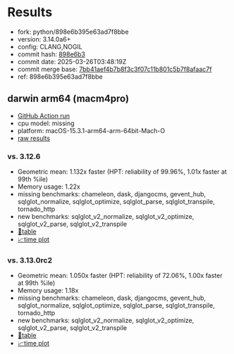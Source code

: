 # Results

- fork: python/898e6b395e63ad7f8bbe
- version: 3.14.0a6+
- config: CLANG,NOGIL
- commit hash: [898e6b3](https://github.com/python/cpython/commit/898e6b3)
- commit date: 2025-03-26T03:48:19Z
- commit merge base: [7bb41aef4b7b8f3c3f07c11b801c5b7f8afaac7f](https://github.com/python/cpython/commit/7bb41aef4b7b8f3c3f07c11b801c5b7f8afaac7f)
- ref: 898e6b395e63ad7f8bbe

## darwin arm64 (macm4pro)

- [GitHub Action run](https://github.com/facebookexperimental/free-threading-benchmarking/actions/runs/14109454219)
- cpu model: missing
- platform: macOS-15.3.1-arm64-arm-64bit-Mach-O
- [raw results](bm-20250326-macm4pro-arm64-python-898e6b395e63ad7f8bbe-3.14.0a6%2B-898e6b3.json)

### vs. 3.12.6

- Geometric mean: 1.132x faster (HPT: reliability of 99.96%, 1.01x faster at 99th %ile)
- Memory usage: 1.22x
- missing benchmarks: chameleon, dask, djangocms, gevent_hub, sqlglot_normalize, sqlglot_optimize, sqlglot_parse, sqlglot_transpile, tornado_http
- new benchmarks: sqlglot_v2_normalize, sqlglot_v2_optimize, sqlglot_v2_parse, sqlglot_v2_transpile
- [📄table](bm-20250326-macm4pro-arm64-python-898e6b395e63ad7f8bbe-3.14.0a6%2B-898e6b3-vs-3.12.6.md)
- [📈time plot](bm-20250326-macm4pro-arm64-python-898e6b395e63ad7f8bbe-3.14.0a6%2B-898e6b3-vs-3.12.6.svg)

### vs. 3.13.0rc2

- Geometric mean: 1.050x faster (HPT: reliability of 72.06%, 1.00x faster at 99th %ile)
- Memory usage: 1.18x
- missing benchmarks: chameleon, dask, djangocms, gevent_hub, sqlglot_normalize, sqlglot_optimize, sqlglot_parse, sqlglot_transpile, tornado_http
- new benchmarks: sqlglot_v2_normalize, sqlglot_v2_optimize, sqlglot_v2_parse, sqlglot_v2_transpile
- [📄table](bm-20250326-macm4pro-arm64-python-898e6b395e63ad7f8bbe-3.14.0a6%2B-898e6b3-vs-3.13.0rc2.md)
- [📈time plot](bm-20250326-macm4pro-arm64-python-898e6b395e63ad7f8bbe-3.14.0a6%2B-898e6b3-vs-3.13.0rc2.svg)

